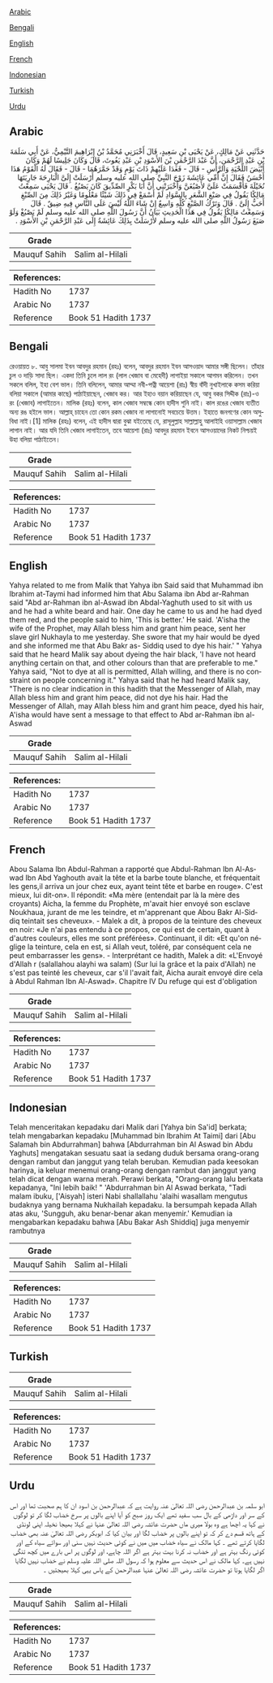 [Arabic](#arabic)

[Bengali](#bengali)

[English](#english)

[French](#french)

[Indonesian](#indonesian)

[Turkish](#turkish)

[Urdu](#urdu)

## Arabic


<div dir="rtl" lang="ar" style={{fontSize:'larger',backgroundColor:'#f8f9fa',padding:20}}>
حَدَّثَنِي عَنْ مَالِكٍ، عَنْ يَحْيَى بْنِ سَعِيدٍ، قَالَ أَخْبَرَنِي مُحَمَّدُ بْنُ إِبْرَاهِيمَ التَّيْمِيُّ، عَنْ أَبِي سَلَمَةَ بْنِ عَبْدِ الرَّحْمَنِ، أَنَّ عَبْدَ الرَّحْمَنِ بْنَ الأَسْوَدِ بْنِ عَبْدِ يَغُوثَ، قَالَ وَكَانَ جَلِيسًا لَهُمْ وَكَانَ أَبْيَضَ اللِّحْيَةِ وَالرَّأْسِ - قَالَ - فَغَدَا عَلَيْهِمْ ذَاتَ يَوْمٍ وَقَدْ حَمَّرَهُمَا - قَالَ - فَقَالَ لَهُ الْقَوْمُ هَذَا أَحْسَنُ فَقَالَ إِنَّ أُمِّي عَائِشَةَ زَوْجَ النَّبِيِّ صلى الله عليه وسلم أَرْسَلَتْ إِلَىَّ الْبَارِحَةَ جَارِيَتَهَا نُخَيْلَةَ فَأَقْسَمَتْ عَلَىَّ لأَصْبُغَنَّ وَأَخْبَرَتْنِي أَنَّ أَبَا بَكْرٍ الصِّدِّيقَ كَانَ يَصْبُغُ ‏.‏ قَالَ يَحْيَى سَمِعْتُ مَالِكًا يَقُولُ فِي صَبْغِ الشَّعَرِ بِالسَّوَادِ لَمْ أَسْمَعْ فِي ذَلِكَ شَيْئًا مَعْلُومًا وَغَيْرُ ذَلِكَ مِنَ الصِّبْغِ أَحَبُّ إِلَىَّ ‏.‏ قَالَ وَتَرْكُ الصَّبْغِ كُلِّهِ وَاسِعٌ إِنْ شَاءَ اللَّهُ لَيْسَ عَلَى النَّاسِ فِيهِ ضِيقٌ ‏.‏ قَالَ وَسَمِعْتُ مَالِكًا يَقُولُ فِي هَذَا الْحَدِيثِ بَيَانُ أَنَّ رَسُولَ اللَّهِ صلى الله عليه وسلم لَمْ يَصْبُغْ وَلَوْ صَبَغَ رَسُولُ اللَّهِ صلى الله عليه وسلم لأَرْسَلَتْ بِذَلِكَ عَائِشَةُ إِلَى عَبْدِ الرَّحْمَنِ بْنِ الأَسْوَدِ ‏.‏
</div>
<div style={{backgroundColor:'#f8f9fa',padding:20, marginBottom: 10}}><table> <thead> <tr> <th>Grade</th> <th></th> </tr> </thead> <tbody> <tr><td>Mauquf Sahih</td><td>Salim al-Hilali</td></tr></tbody></table><table> <thead> <tr> <th>References:</th> <th></th> </tr> </thead> <tbody><tr><td>Hadith No</td><td>1737</td></tr><tr><td>Arabic No</td><td>1737</td></tr><tr><td>Reference</td><td>Book 51 Hadith 1737</td></tr></tbody></table></div>

## Bengali


<div dir="ltr" lang="bn" style={{fontSize:'larger',backgroundColor:'#f8f9fa',padding:20}}>
রেওয়ায়ত ৮. আবু সালমা ইবন আবদুর রহমান (রহঃ) বলেন, আবদুর রহমান ইবন আসওয়াদ আমার সঙ্গী ছিলেন। তাঁহার চুল ও দাড়ি সাদা ছিল। একদা তিনি চুলে লাল রং (লাল খেজাব বা মেহেদী) লাগাইয়া সকালে আগমন করিলেন। তখন সকলে বলিল, ইহা বেশ ভাল। তিনি বলিলেন, আমার আম্মা নবী-পত্নী আয়েশা (রাঃ) স্বীয় বাঁদী নুখাইলাকে কসম করিয়া বলিয়া সকালে (আমার কাছে) পাঠাইয়াছেন, খেজাব কর। আর ইহাও বয়ান করিয়াছেন যে, আবু বকর সিদ্দীক (রাঃ)-ও রং (খেজাব) লাগাইতেন। মালিক (রহঃ) বলেন, কাল খেজাব সম্বন্ধে কোন হাদীস শুনি নাই। কাল রঙের খেজাব ব্যতীত অন্য রঙ হইলে ভাল। আল্লাহ্ চাহেন তো কোন রকম খেজাব না লাগানোই সবচেয়ে উত্তম। ইহাতে জনগণের কোন অসুবিধা নাই।[1] মালিক (রহঃ) বলেন, এই হাদীস দ্বারা বুঝা যইতেছে যে, রাসূলুল্লাহ সাল্লাল্লাহু আলাইহি ওয়াসাল্লাম খেজাব লাগান নাই। আর যদি তিনি খেজাব লাগাইতেন, তবে আয়েশা (রাঃ) আবদুর রহমান ইবনে আসওয়াদের নিকট নিশ্চয়ই উহা বলিয়া পাঠাইতেন।
</div>
<div style={{backgroundColor:'#f8f9fa',padding:20, marginBottom: 10}}><table> <thead> <tr> <th>Grade</th> <th></th> </tr> </thead> <tbody> <tr><td>Mauquf Sahih</td><td>Salim al-Hilali</td></tr></tbody></table><table> <thead> <tr> <th>References:</th> <th></th> </tr> </thead> <tbody><tr><td>Hadith No</td><td>1737</td></tr><tr><td>Arabic No</td><td>1737</td></tr><tr><td>Reference</td><td>Book 51 Hadith 1737</td></tr></tbody></table></div>

## English


<div dir="ltr" lang="en" style={{fontSize:'larger',backgroundColor:'#f8f9fa',padding:20}}>
Yahya related to me from Malik that Yahya ibn Said said that Muhammad ibn Ibrahim at-Taymi had informed him that Abu Salama ibn Abd ar-Rahman said "Abd ar-Rahman ibn al-Aswad ibn Abdal-Yaghuth used to sit with us and he had a white beard and hair. One day he came to us and he had dyed them red, and the people said to him, 'This is better.' He said. 'A'isha the wife of the Prophet, may Allah bless him and grant him peace, sent her slave girl Nukhayla to me yesterday. She swore that my hair would be dyed and she informed me that Abu Bakr as- Siddiq used to dye his hair.' " Yahya said that he heard Malik say about dyeing the hair black, 'I have not heard anything certain on that, and other colours than that are preferable to me." Yahya said, "Not to dye at all is permitted, Allah willing, and there is no constraint on people concerning it." Yahya said that he had heard Malik say, "There is no clear indication in this hadith that the Messenger of Allah, may Allah bless him and grant him peace, did not dye his hair. Had the Messenger of Allah, may Allah bless him and grant him peace, dyed his hair, A'isha would have sent a message to that effect to Abd ar-Rahman ibn al-Aswad
</div>
<div style={{backgroundColor:'#f8f9fa',padding:20, marginBottom: 10}}><table> <thead> <tr> <th>Grade</th> <th></th> </tr> </thead> <tbody> <tr><td>Mauquf Sahih</td><td>Salim al-Hilali</td></tr></tbody></table><table> <thead> <tr> <th>References:</th> <th></th> </tr> </thead> <tbody><tr><td>Hadith No</td><td>1737</td></tr><tr><td>Arabic No</td><td>1737</td></tr><tr><td>Reference</td><td>Book 51 Hadith 1737</td></tr></tbody></table></div>

## French


<div dir="ltr" lang="fr" style={{fontSize:'larger',backgroundColor:'#f8f9fa',padding:20}}>
Abou Salama Ibn Abdul-Rahman a rapporté que Abdul-Rahman Ibn Al-Aswad Ibn Abd Yaghouth avait la tête et la barbe toute blanche, et fréquentait les gens,il arriva un jour chez eux, ayant teint tête et barbe en rouge». C'est mieux, lui dit-on». Il répondit: «Ma mère (entendait par là la mère des croyants) Aicha, la femme du Prophète, m'avait hier envoyé son esclave Noukhaua, jurant de me les teindre, et m'apprenant que Abou Bakr Al-Siddiq teintait ses cheveux». - Malek a dit, à propos de la teinture des cheveux en noir: «Je n'ai pas entendu à ce propos, ce qui est de certain, quant à d'autres couleurs, elles me sont préférées». Continuant, il dit: «Et qu'on néglige la teinture, cela en est, si Allah veut, toléré, par conséquent cela ne peut embarrasser les gens». - Interprétant ce hadith, Malek a dit: «L'Envoyé d'Allah r (salallahou alayhi wa salam) (Sur lui la grâce et la paix d'Allah) ne s'est pas teinté les cheveux, car s'il l'avait fait, Aicha aurait envoyé dire cela à Abdul Rahman Ibn Al-Aswad». Chapitre IV Du refuge qui est d'obligation
</div>
<div style={{backgroundColor:'#f8f9fa',padding:20, marginBottom: 10}}><table> <thead> <tr> <th>Grade</th> <th></th> </tr> </thead> <tbody> <tr><td>Mauquf Sahih</td><td>Salim al-Hilali</td></tr></tbody></table><table> <thead> <tr> <th>References:</th> <th></th> </tr> </thead> <tbody><tr><td>Hadith No</td><td>1737</td></tr><tr><td>Arabic No</td><td>1737</td></tr><tr><td>Reference</td><td>Book 51 Hadith 1737</td></tr></tbody></table></div>

## Indonesian


<div dir="ltr" lang="id" style={{fontSize:'larger',backgroundColor:'#f8f9fa',padding:20}}>
Telah menceritakan kepadaku dari Malik dari [Yahya bin Sa'id] berkata; telah mengabarkan kepadaku [Muhammad bin Ibrahim At Taimi] dari [Abu Salamah bin Abdurrahman] bahwa [Abdurrahman bin Al Aswad bin Abdu Yaghuts] mengatakan sesuatu saat ia sedang duduk bersama orang-orang dengan rambut dan janggut yang telah beruban. Kemudian pada keesokan harinya, ia keluar menemui orang-orang dengan rambut dan janggut yang telah dicat dengan warna merah. Perawi berkata, "Orang-orang lalu berkata kepadanya, "Ini lebih baik! " 'Abdurrahman bin Al Aswad berkata, "Tadi malam ibuku, ['Aisyah] isteri Nabi shallallahu 'alaihi wasallam mengutus budaknya yang bernama Nukhailah kepadaku. Ia bersumpah kepada Allah atas aku, 'Sungguh, aku benar-benar akan menyemir.' Kemudian ia mengabarkan kepadaku bahwa [Abu Bakar Ash Shiddiq] juga menyemir rambutnya
</div>
<div style={{backgroundColor:'#f8f9fa',padding:20, marginBottom: 10}}><table> <thead> <tr> <th>Grade</th> <th></th> </tr> </thead> <tbody> <tr><td>Mauquf Sahih</td><td>Salim al-Hilali</td></tr></tbody></table><table> <thead> <tr> <th>References:</th> <th></th> </tr> </thead> <tbody><tr><td>Hadith No</td><td>1737</td></tr><tr><td>Arabic No</td><td>1737</td></tr><tr><td>Reference</td><td>Book 51 Hadith 1737</td></tr></tbody></table></div>

## Turkish


<div dir="ltr" lang="tr" style={{fontSize:'larger',backgroundColor:'#f8f9fa',padding:20}}>

</div>
<div style={{backgroundColor:'#f8f9fa',padding:20, marginBottom: 10}}><table> <thead> <tr> <th>Grade</th> <th></th> </tr> </thead> <tbody> <tr><td>Mauquf Sahih</td><td>Salim al-Hilali</td></tr></tbody></table><table> <thead> <tr> <th>References:</th> <th></th> </tr> </thead> <tbody><tr><td>Hadith No</td><td>1737</td></tr><tr><td>Arabic No</td><td>1737</td></tr><tr><td>Reference</td><td>Book 51 Hadith 1737</td></tr></tbody></table></div>

## Urdu


<div dir="rtl" lang="ur" style={{fontSize:'larger',backgroundColor:'#f8f9fa',padding:20}}>
ابو سلمہ بن عبدالرحمن رضی اللہ تعالیٰ عنہ روایت ہے کہ عبدالرحمن بن اسود ان کا ہم صحبت تھا اور اس کے سر اور داڑھی کے بال سب سفید تھے ایک روز صبح کو آیا اپنے بالوں پر سرخ خضاب لگا کر تو لوگوں نے کہا یہ اچھا ہے وہ بولا میری ماں حضرت عائشہ رضی اللہ تعالیٰ عنہا نے کہلا بھیجا نخیلہ اپنی لونڈی کے ہاتھ قسم دے کر کہ تو اپنے بالوں پر خضاب لگا اور بیان کیا کہ ابوبکر رضی اللہ تعالیٰ عنہ بھی خضاب لگایا کرتے تھے ۔ کہا مالک نے سیاہ خضاب میں میں نے کوئی حدیث نہیں سنی اور سوائے سیاہ کے اور کوئی رنگ بہتر ہے اور خضاب نہ کرنا بہت بہتر ہے اگر اللہ چاہے، اور لوگوں پر اس بارے میں کچھ تنگی نہیں ہے۔ کہا مالک نے اس حدیث سے معلوم ہوا کہ رسول اللہ صلی اللہ علیہ وسلم نے خضاب نہیں لگایا اگر لگایا ہوتا تو حضرت عائشہ رضی اللہ تعالیٰ عنہا عبدالرحمن کے پاس یہی کہلا بھیجتیں ۔
</div>
<div style={{backgroundColor:'#f8f9fa',padding:20, marginBottom: 10}}><table> <thead> <tr> <th>Grade</th> <th></th> </tr> </thead> <tbody> <tr><td>Mauquf Sahih</td><td>Salim al-Hilali</td></tr></tbody></table><table> <thead> <tr> <th>References:</th> <th></th> </tr> </thead> <tbody><tr><td>Hadith No</td><td>1737</td></tr><tr><td>Arabic No</td><td>1737</td></tr><tr><td>Reference</td><td>Book 51 Hadith 1737</td></tr></tbody></table></div>